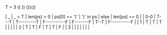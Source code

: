 T = 3
((
))
())(()

| _   | _ < T | len(ps) > 0 | ps[0] == ')' | ')' in ps | else | len[ps] == 0 |
| 0-0 | T---T | T---------T | F----------F | F-------F | T--T | F----------F |
| 1   | T     | T           | T            |           |      |              |
| 2   | T     | T           | F            | T         | T    | F            |
| 3   |       |             |              |           |      |              |